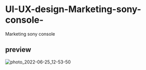 # UI-UX-design-Marketing-sony-console-
Marketing sony console

## preview
![photo_2022-06-25_12-53-50](https://user-images.githubusercontent.com/108025555/175768896-ee783517-897d-4147-80ba-da47f8a7f891.jpg)
